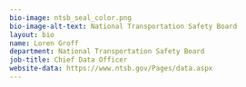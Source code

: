 ```yaml
---
bio-image: ntsb_seal_color.png
bio-image-alt-text: National Transportation Safety Board
layout: bio
name: Loren Groff
department: National Transportation Safety Board
job-title: Chief Data Officer
website-data: https://www.ntsb.gov/Pages/data.aspx
---
```

